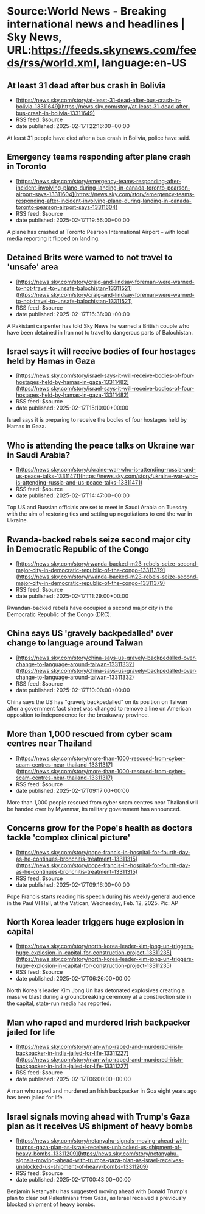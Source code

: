 # Source:World News - Breaking international news and headlines | Sky News, URL:https://feeds.skynews.com/feeds/rss/world.xml, language:en-US

## At least 31 dead after bus crash in Bolivia
 - [https://news.sky.com/story/at-least-31-dead-after-bus-crash-in-bolivia-13311649](https://news.sky.com/story/at-least-31-dead-after-bus-crash-in-bolivia-13311649)
 - RSS feed: $source
 - date published: 2025-02-17T22:16:00+00:00

At least 31 people have died after a bus crash in Bolivia, police have said.

## Emergency teams responding after plane crash in Toronto
 - [https://news.sky.com/story/emergency-teams-responding-after-incident-involving-plane-during-landing-in-canada-toronto-pearson-airport-says-13311604](https://news.sky.com/story/emergency-teams-responding-after-incident-involving-plane-during-landing-in-canada-toronto-pearson-airport-says-13311604)
 - RSS feed: $source
 - date published: 2025-02-17T19:56:00+00:00

A plane has crashed at Toronto Pearson International Airport &#8211; with local media reporting it flipped on landing.

## Detained Brits were warned to not travel to 'unsafe' area
 - [https://news.sky.com/story/craig-and-lindsay-foreman-were-warned-to-not-travel-to-unsafe-balochistan-13311521](https://news.sky.com/story/craig-and-lindsay-foreman-were-warned-to-not-travel-to-unsafe-balochistan-13311521)
 - RSS feed: $source
 - date published: 2025-02-17T16:38:00+00:00

A Pakistani carpenter has told Sky News he warned a British couple who have been detained in Iran not to travel to dangerous parts of Balochistan.

## Israel says it will receive bodies of four hostages held by Hamas in Gaza
 - [https://news.sky.com/story/israel-says-it-will-receive-bodies-of-four-hostages-held-by-hamas-in-gaza-13311482](https://news.sky.com/story/israel-says-it-will-receive-bodies-of-four-hostages-held-by-hamas-in-gaza-13311482)
 - RSS feed: $source
 - date published: 2025-02-17T15:10:00+00:00

Israel says it is preparing to receive the bodies of four hostages held by Hamas in Gaza.

## Who is attending the peace talks on Ukraine war in Saudi Arabia?
 - [https://news.sky.com/story/ukraine-war-who-is-attending-russia-and-us-peace-talks-13311471](https://news.sky.com/story/ukraine-war-who-is-attending-russia-and-us-peace-talks-13311471)
 - RSS feed: $source
 - date published: 2025-02-17T14:47:00+00:00

Top US and Russian officials are set to meet in Saudi Arabia on Tuesday with the aim of restoring ties and setting up negotiations to end the war in Ukraine.

## Rwanda-backed rebels seize second major city in Democratic Republic of the Congo
 - [https://news.sky.com/story/rwanda-backed-m23-rebels-seize-second-major-city-in-democratic-republic-of-the-congo-13311379](https://news.sky.com/story/rwanda-backed-m23-rebels-seize-second-major-city-in-democratic-republic-of-the-congo-13311379)
 - RSS feed: $source
 - date published: 2025-02-17T11:29:00+00:00

Rwandan-backed rebels have occupied a second major city in the Democratic Republic of the Congo (DRC).

## China says US 'gravely backpedalled' over change to language around Taiwan
 - [https://news.sky.com/story/china-says-us-gravely-backpedalled-over-change-to-language-around-taiwan-13311332](https://news.sky.com/story/china-says-us-gravely-backpedalled-over-change-to-language-around-taiwan-13311332)
 - RSS feed: $source
 - date published: 2025-02-17T10:00:00+00:00

China says the US has "gravely backpedalled" on its position on Taiwan after a government fact sheet was changed to remove a line on American opposition to independence for the breakaway province.

## More than 1,000 rescued from cyber scam centres near Thailand
 - [https://news.sky.com/story/more-than-1000-rescued-from-cyber-scam-centres-near-thailand-13311317](https://news.sky.com/story/more-than-1000-rescued-from-cyber-scam-centres-near-thailand-13311317)
 - RSS feed: $source
 - date published: 2025-02-17T09:17:00+00:00

More than 1,000 people rescued from cyber scam centres near Thailand will be handed over by Myanmar, its military government has announced.

## Concerns grow for the Pope's health as doctors tackle 'complex clinical picture'
 - [https://news.sky.com/story/pope-francis-in-hospital-for-fourth-day-as-he-continues-bronchitis-treatment-13311315](https://news.sky.com/story/pope-francis-in-hospital-for-fourth-day-as-he-continues-bronchitis-treatment-13311315)
 - RSS feed: $source
 - date published: 2025-02-17T09:16:00+00:00

Pope Francis starts reading his speech during his weekly general audience in the Paul VI Hall, at the Vatican, Wednesday, Feb. 12, 2025. Pic: AP

## North Korea leader triggers huge explosion in capital
 - [https://news.sky.com/story/north-korea-leader-kim-jong-un-triggers-huge-explosion-in-capital-for-construction-project-13311235](https://news.sky.com/story/north-korea-leader-kim-jong-un-triggers-huge-explosion-in-capital-for-construction-project-13311235)
 - RSS feed: $source
 - date published: 2025-02-17T06:26:00+00:00

North Korea's leader Kim Jong Un has detonated explosives creating a massive blast during a groundbreaking ceremony at a construction site in the capital, state-run media has reported.

## Man who raped and murdered Irish backpacker jailed for life
 - [https://news.sky.com/story/man-who-raped-and-murdered-irish-backpacker-in-india-jailed-for-life-13311227](https://news.sky.com/story/man-who-raped-and-murdered-irish-backpacker-in-india-jailed-for-life-13311227)
 - RSS feed: $source
 - date published: 2025-02-17T06:00:00+00:00

A man who raped and murdered an Irish backpacker in Goa eight years ago has been jailed for life.

## Israel signals moving ahead with Trump's Gaza plan as it receives US shipment of heavy bombs
 - [https://news.sky.com/story/netanyahu-signals-moving-ahead-with-trumps-gaza-plan-as-israel-receives-unblocked-us-shipment-of-heavy-bombs-13311209](https://news.sky.com/story/netanyahu-signals-moving-ahead-with-trumps-gaza-plan-as-israel-receives-unblocked-us-shipment-of-heavy-bombs-13311209)
 - RSS feed: $source
 - date published: 2025-02-17T00:43:00+00:00

Benjamin Netanyahu has suggested moving ahead with Donald Trump's plan to clear out Palestinians from Gaza, as Israel received a previously blocked shipment of heavy bombs.


